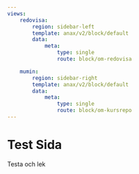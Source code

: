 ```yaml
---
views:
    redovisa:
        region: sidebar-left
        template: anax/v2/block/default
        data:
            meta: 
                type: single
                route: block/om-redovisa

    mumin:
        region: sidebar-right
        template: anax/v2/block/default
        data:
            meta: 
                type: single
                route: block/om-kursrepo
---
```

Test Sida
=========================
Testa och lek